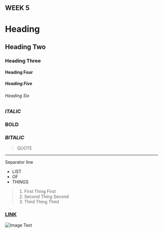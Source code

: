 ## WEEK 5 

# Heading
## Heading Two
### Heading Three
#### Heading Four
##### Heading Five
###### Heading Six

### *ITALIC*

### **BOLD**

### ***BITALIC***

> QUOTE

---
Separator line

- LIST
- OF 
- THINGS

>1. First Thing First
>2. Second Thing Second
>3. Third Thing Third

### [LINK](https://puginarug.com)
![Image Text](https://theuselessweb.com/sites/assets/pug.jpg)